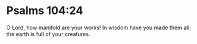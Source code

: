 # Psalms 104:24

O Lord, how manifold are your works! In wisdom have you made them all; the earth is full of your creatures.

